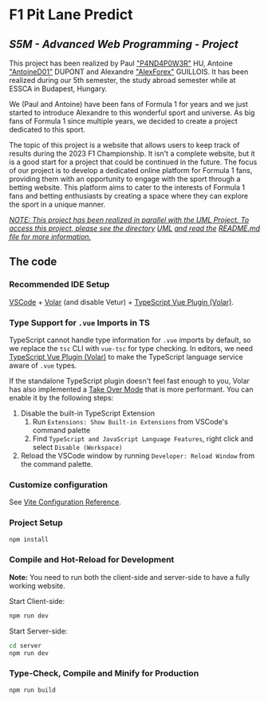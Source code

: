 # F1 Pit Lane Predict

## *S5M - Advanced Web Programming - Project*

This project has been realized by Paul ["P4ND4P0W3R"](https://github.com/P4ND4P0W3R) HU, Antoine ["AntoineD01"](https://github.com/AntoineD01) DUPONT and Alexandre ["AlexForex"](https://github.com/AlexForex) GUILLOIS.
It has been realized during our 5th semester, the study abroad semester while at ESSCA in Budapest, Hungary.

We (Paul and Antoine) have been fans of Formula 1 for years and we just started to introduce Alexandre to this wonderful sport and universe. As big fans of Formula 1 since multiple years, we decided to create a project dedicated to this sport.

The topic of this project is a website that allows users to keep track of results during the 2023 F1 Championship. It isn't a complete website, but it is a good start for a project that could be continued in the future.
The focus of our project is to develop a dedicated online platform for Formula 1 fans, providing them with an opportunity to engage with the sport through a betting website. This platform aims to cater to the interests of Formula 1 fans and betting enthusiasts by creating a space where they can explore the sport in a unique manner.

*<Ins> NOTE: This project has been realized in parallel with the UML Project. To access this project, please see the directory</ins> [UML](docs/UML/) <ins>and read the</ins> [README.md](docs/UML/README.md) <ins>file for more information.</ins>*

## The code

### Recommended IDE Setup

[VSCode](https://code.visualstudio.com/) + [Volar](https://marketplace.visualstudio.com/items?itemName=Vue.volar) (and disable Vetur) + [TypeScript Vue Plugin (Volar)](https://marketplace.visualstudio.com/items?itemName=Vue.vscode-typescript-vue-plugin).

### Type Support for `.vue` Imports in TS

TypeScript cannot handle type information for `.vue` imports by default, so we replace the `tsc` CLI with `vue-tsc` for type checking. In editors, we need [TypeScript Vue Plugin (Volar)](https://marketplace.visualstudio.com/items?itemName=Vue.vscode-typescript-vue-plugin) to make the TypeScript language service aware of `.vue` types.

If the standalone TypeScript plugin doesn't feel fast enough to you, Volar has also implemented a [Take Over Mode](https://github.com/johnsoncodehk/volar/discussions/471#discussioncomment-1361669) that is more performant. You can enable it by the following steps:

1. Disable the built-in TypeScript Extension
    1) Run `Extensions: Show Built-in Extensions` from VSCode's command palette
    2) Find `TypeScript and JavaScript Language Features`, right click and select `Disable (Workspace)`
2. Reload the VSCode window by running `Developer: Reload Window` from the command palette.

### Customize configuration

See [Vite Configuration Reference](https://vitejs.dev/config/).

### Project Setup

```sh
npm install
```

### Compile and Hot-Reload for Development

**Note:** You need to run both the client-side and server-side to have a fully working website.

Start Client-side:

```sh
npm run dev
```

Start Server-side:

```sh
cd server
npm run dev
```

### Type-Check, Compile and Minify for Production

```sh
npm run build
```
